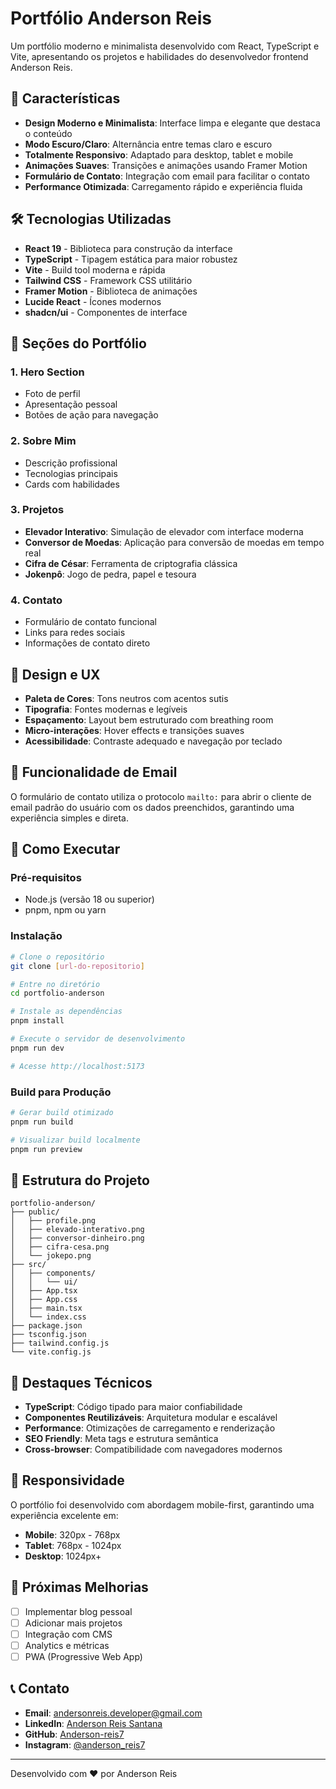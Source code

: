 # Portfólio Anderson Reis

Um portfólio moderno e minimalista desenvolvido com React, TypeScript e Vite, apresentando os projetos e habilidades do desenvolvedor frontend Anderson Reis.

## 🚀 Características

- **Design Moderno e Minimalista**: Interface limpa e elegante que destaca o conteúdo
- **Modo Escuro/Claro**: Alternância entre temas claro e escuro
- **Totalmente Responsivo**: Adaptado para desktop, tablet e mobile
- **Animações Suaves**: Transições e animações usando Framer Motion
- **Formulário de Contato**: Integração com email para facilitar o contato
- **Performance Otimizada**: Carregamento rápido e experiência fluida

## 🛠️ Tecnologias Utilizadas

- **React 19** - Biblioteca para construção da interface
- **TypeScript** - Tipagem estática para maior robustez
- **Vite** - Build tool moderna e rápida
- **Tailwind CSS** - Framework CSS utilitário
- **Framer Motion** - Biblioteca de animações
- **Lucide React** - Ícones modernos
- **shadcn/ui** - Componentes de interface

## 📱 Seções do Portfólio

### 1. Hero Section
- Foto de perfil
- Apresentação pessoal
- Botões de ação para navegação

### 2. Sobre Mim
- Descrição profissional
- Tecnologias principais
- Cards com habilidades

### 3. Projetos
- **Elevador Interativo**: Simulação de elevador com interface moderna
- **Conversor de Moedas**: Aplicação para conversão de moedas em tempo real
- **Cifra de César**: Ferramenta de criptografia clássica
- **Jokenpô**: Jogo de pedra, papel e tesoura

### 4. Contato
- Formulário de contato funcional
- Links para redes sociais
- Informações de contato direto

## 🎨 Design e UX

- **Paleta de Cores**: Tons neutros com acentos sutis
- **Tipografia**: Fontes modernas e legíveis
- **Espaçamento**: Layout bem estruturado com breathing room
- **Micro-interações**: Hover effects e transições suaves
- **Acessibilidade**: Contraste adequado e navegação por teclado

## 📧 Funcionalidade de Email

O formulário de contato utiliza o protocolo `mailto:` para abrir o cliente de email padrão do usuário com os dados preenchidos, garantindo uma experiência simples e direta.

## 🚀 Como Executar

### Pré-requisitos
- Node.js (versão 18 ou superior)
- pnpm, npm ou yarn

### Instalação
```bash
# Clone o repositório
git clone [url-do-repositorio]

# Entre no diretório
cd portfolio-anderson

# Instale as dependências
pnpm install

# Execute o servidor de desenvolvimento
pnpm run dev

# Acesse http://localhost:5173
```

### Build para Produção
```bash
# Gerar build otimizado
pnpm run build

# Visualizar build localmente
pnpm run preview
```

## 📁 Estrutura do Projeto

```
portfolio-anderson/
├── public/
│   ├── profile.png
│   ├── elevado-interativo.png
│   ├── conversor-dinheiro.png
│   ├── cifra-cesa.png
│   └── jokepo.png
├── src/
│   ├── components/
│   │   └── ui/
│   ├── App.tsx
│   ├── App.css
│   ├── main.tsx
│   └── index.css
├── package.json
├── tsconfig.json
├── tailwind.config.js
└── vite.config.js
```

## 🌟 Destaques Técnicos

- **TypeScript**: Código tipado para maior confiabilidade
- **Componentes Reutilizáveis**: Arquitetura modular e escalável
- **Performance**: Otimizações de carregamento e renderização
- **SEO Friendly**: Meta tags e estrutura semântica
- **Cross-browser**: Compatibilidade com navegadores modernos

## 📱 Responsividade

O portfólio foi desenvolvido com abordagem mobile-first, garantindo uma experiência excelente em:
- **Mobile**: 320px - 768px
- **Tablet**: 768px - 1024px
- **Desktop**: 1024px+

## 🎯 Próximas Melhorias

- [ ] Implementar blog pessoal
- [ ] Adicionar mais projetos
- [ ] Integração com CMS
- [ ] Analytics e métricas
- [ ] PWA (Progressive Web App)

## 📞 Contato

- **Email**: andersonreis.developer@gmail.com
- **LinkedIn**: [Anderson Reis Santana](https://www.linkedin.com/in/anderson-reis-santana/)
- **GitHub**: [Anderson-reis7](https://github.com/Anderson-reis7)
- **Instagram**: [@anderson_reis7](https://www.instagram.com/anderson_reis7/)

---

Desenvolvido com ❤️ por Anderson Reis

